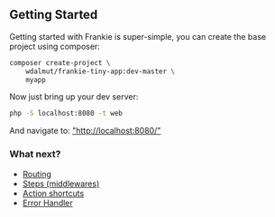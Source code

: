 ## Getting Started

Getting started with Frankie is super-simple, you can create the base project
using composer:

```sh
composer create-project \
    wdalmut/frankie-tiny-app:dev-master \
    myapp
```

Now just bring up your dev server:

```sh
php -S localhost:8080 -t web
```

And navigate to: ["http://localhost:8080/"](http://localhost:8080)

### What next?

 * [Routing](routing.html)
 * [Steps (middlewares)](steps.html)
 * [Action shortcuts](shortcuts.html)
 * [Error Handler](errors.html)

